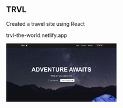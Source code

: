 ## TRVL

Created a travel site using React

trvl-the-world.netlify.app

<img src='./src/images/capture.jpg' style='width: 300px;' />
